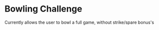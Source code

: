 
Bowling Challenge
=================

Currently allows the user to bowl a full game, without strike/spare bonus's
